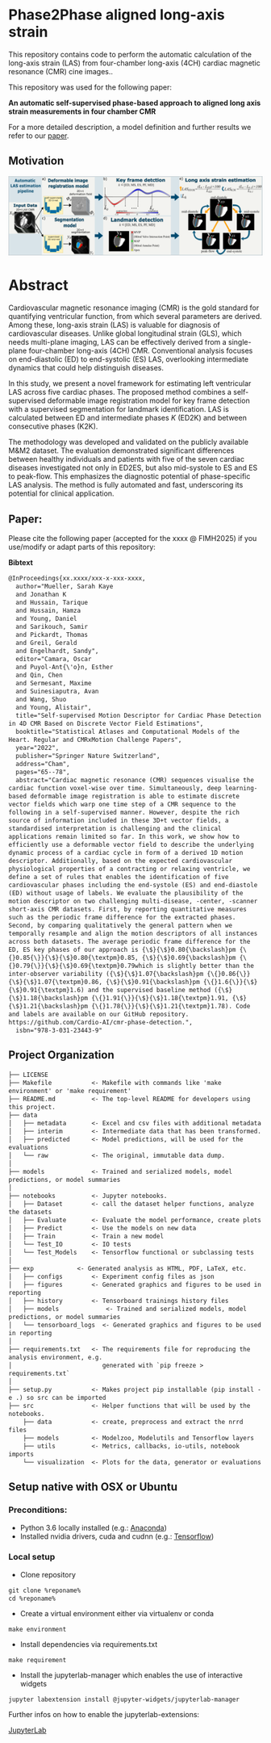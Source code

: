 Phase2Phase aligned long-axis strain
==============================

This repository contains code to perform the automatic calculation of the long-axis strain (LAS) from 
four-chamber long-axis (4CH) cardiac magnetic resonance (CMR) cine images..

This repository was used for the following paper:

**An automatic self-supervised phase-based approach to aligned long axis strain measurements in four chamber CMR**

For a more detailed description, a model definition and further results we refer to our 
<a target="_blank" href="https://fimh2025.sciencesconf.org/?lang=en">paper</a>.



Motivation
-


![Visual Abstract of Pipeline](/docs/img/Visual%20Abstract_V3.png)


Abstract
=
Cardiovascular magnetic resonance imaging (CMR) is the gold standard for quantifying ventricular function, from which 
several parameters are derived. Among these, long-axis strain (LAS) is valuable for diagnosis of cardiovascular diseases. 
Unlike global longitudinal strain (GLS), which needs multi-plane imaging, LAS can be effectively derived from a single-plane 
four-chamber long-axis (4CH) CMR. Conventional analysis focuses on end-diastolic (ED) to end-systolic (ES) LAS, 
overlooking intermediate dynamics that could help distinguish diseases.

In this study, we present a novel framework for estimating left ventricular LAS across five cardiac phases. 
The proposed method combines a self-supervised deformable image registration model for key frame detection with a 
supervised segmentation for landmark identification. LAS is calculated between ED and intermediate phases $K$ (ED2K) 
and between consecutive phases (K2K).

The methodology was developed and validated on the publicly available M&M2 dataset. The evaluation demonstrated 
significant differences between healthy individuals and patients with five of the seven cardiac diseases investigated 
not only in ED2ES, but also mid-systole to ES and ES to peak-flow. This emphasizes the diagnostic potential of 
phase-specific LAS analysis. The method is fully automated and fast, underscoring its potential for clinical application.

Paper:
--------
Please cite the following paper (accepted for the xxxx @ FIMH2025) if you use/modify or adapt parts of this repository:

**Bibtext**
```
@InProceedings{xx.xxxx/xxx-x-xxx-xxxx,
  author="Mueller, Sarah Kaye
  and Jonathan K
  and Hussain, Tarique
  and Hussain, Hamza
  and Young, Daniel
  and Sarikouch, Samir
  and Pickardt, Thomas
  and Greil, Gerald
  and Engelhardt, Sandy",
  editor="Camara, Oscar
  and Puyol-Ant{\'o}n, Esther
  and Qin, Chen
  and Sermesant, Maxime
  and Suinesiaputra, Avan
  and Wang, Shuo
  and Young, Alistair",
  title="Self-supervised Motion Descriptor for Cardiac Phase Detection in 4D CMR Based on Discrete Vector Field Estimations",
  booktitle="Statistical Atlases and Computational Models of the Heart. Regular and CMRxMotion Challenge Papers",
  year="2022",
  publisher="Springer Nature Switzerland",
  address="Cham",
  pages="65--78",
  abstract="Cardiac magnetic resonance (CMR) sequences visualise the cardiac function voxel-wise over time. Simultaneously, deep learning-based deformable image registration is able to estimate discrete vector fields which warp one time step of a CMR sequence to the following in a self-supervised manner. However, despite the rich source of information included in these 3D+t vector fields, a standardised interpretation is challenging and the clinical applications remain limited so far. In this work, we show how to efficiently use a deformable vector field to describe the underlying dynamic process of a cardiac cycle in form of a derived 1D motion descriptor. Additionally, based on the expected cardiovascular physiological properties of a contracting or relaxing ventricle, we define a set of rules that enables the identification of five cardiovascular phases including the end-systole (ES) and end-diastole (ED) without usage of labels. We evaluate the plausibility of the motion descriptor on two challenging multi-disease, -center, -scanner short-axis CMR datasets. First, by reporting quantitative measures such as the periodic frame difference for the extracted phases. Second, by comparing qualitatively the general pattern when we temporally resample and align the motion descriptors of all instances across both datasets. The average periodic frame difference for the ED, ES key phases of our approach is {\$}{\$}0.80{\backslash}pm {\{}0.85{\}}{\$}{\$}0.80{\textpm}0.85, {\$}{\$}0.69{\backslash}pm {\{}0.79{\}}{\$}{\$}0.69{\textpm}0.79which is slightly better than the inter-observer variability ({\$}{\$}1.07{\backslash}pm {\{}0.86{\}}{\$}{\$}1.07{\textpm}0.86, {\$}{\$}0.91{\backslash}pm {\{}1.6{\}}{\$}{\$}0.91{\textpm}1.6) and the supervised baseline method ({\$}{\$}1.18{\backslash}pm {\{}1.91{\}}{\$}{\$}1.18{\textpm}1.91, {\$}{\$}1.21{\backslash}pm {\{}1.78{\}}{\$}{\$}1.21{\textpm}1.78). Code and labels are available on our GitHub repository. https://github.com/Cardio-AI/cmr-phase-detection.",
  isbn="978-3-031-23443-9"
```

Project Organization
------------

    ├── LICENSE
    ├── Makefile           <- Makefile with commands like 'make environment' or 'make requirement'
    ├── README.md          <- The top-level README for developers using this project.
    ├── data
    │   ├── metadata       <- Excel and csv files with additional metadata
    │   ├── interim        <- Intermediate data that has been transformed.
    │   ├── predicted      <- Model predictions, will be used for the evaluations
    │   └── raw            <- The original, immutable data dump.
    │
    ├── models             <- Trained and serialized models, model predictions, or model summaries
    │
    ├── notebooks          <- Jupyter notebooks. 
    │   ├── Dataset        <- call the dataset helper functions, analyze the datasets
    │   ├── Evaluate       <- Evaluate the model performance, create plots
    │   ├── Predict        <- Use the models on new data
    │   ├── Train          <- Train a new model
    │   └── Test_IO        <- IO tests
    │   └── Test_Models    <- Tensorflow functional or subclassing tests
    │
    ├── exp            <- Generated analysis as HTML, PDF, LaTeX, etc.
    │   ├── configs        <- Experiment config files as json
    │   ├── figures        <- Generated graphics and figures to be used in reporting
    │   ├── history        <- Tensorboard trainings history files
    │   ├── models             <- Trained and serialized models, model predictions, or model summaries
    │   └── tensorboard_logs  <- Generated graphics and figures to be used in reporting
    │
    ├── requirements.txt   <- The requirements file for reproducing the analysis environment, e.g.
    │                         generated with `pip freeze > requirements.txt`
    │
    ├── setup.py           <- Makes project pip installable (pip install -e .) so src can be imported
    ├── src                <- Helper functions that will be used by the notebooks.
        ├── data           <- create, preprocess and extract the nrrd files
        ├── models         <- Modelzoo, Modelutils and Tensorflow layers
        ├── utils          <- Metrics, callbacks, io-utils, notebook imports
        └── visualization  <- Plots for the data, generator or evaluations



Setup native with OSX or Ubuntu
------------
### Preconditions: 
- Python 3.6 locally installed 
(e.g.:  <a target="_blank" href="https://www.anaconda.com/download/#macos">Anaconda</a>)
- Installed nvidia drivers, cuda and cudnn 
(e.g.:  <a target="_blank" href="https://www.tensorflow.org/install/gpu">Tensorflow</a>)

### Local setup
- Clone repository
```
git clone %reponame%
cd %reponame%
```
- Create a virtual environment either via virtualenv or conda
```
make environment
```
- Install dependencies via requirements.txt
```
make requirement
```
- Install the jupyterlab-manager which enables the use of interactive widgets
```
jupyter labextension install @jupyter-widgets/jupyterlab-manager
```

Further infos on how to enable the jupyterlab-extensions:

<a target="_blank" href="https://ipywidgets.readthedocs.io/en/latest/user_install.html#installing-the-jupyterlab-extension">JupyterLab</a>
